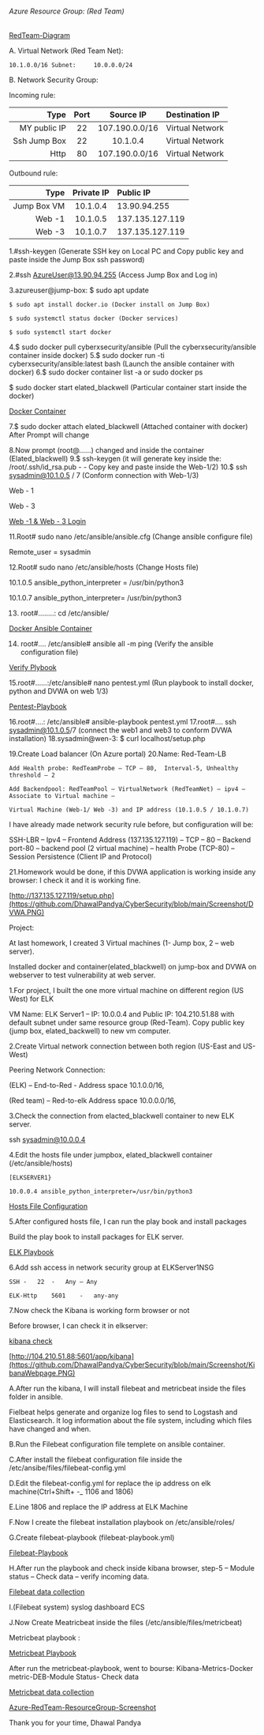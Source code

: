######  Azure Resource Group: (Red Team) #######

[RedTeam-Diagram](https://github.com/DhawalPandya/CyberSecurity/blob/main/Screenshot/RedTeam-Diagram.png)

A.	Virtual Network (Red Team Net):

	10.1.0.0/16	Subnet:		10.0.0.0/24

B.	Network Security Group: 

Incoming rule: 

| Type              | Port    | Source IP           | Destination IP    |
|------------------:|:-------:|:-------------------:|:------------------|
|  MY public IP     | 22      | 107.190.0.0/16	    |Virtual Network    |
|  Ssh Jump Box     |  22     |   10.1.0.4	    |Virtual Network    |
|  Http             |  80     | 107.190.0.0/16      |Virtual Network    |

Outbound rule:	 
	          
| Type  		|Private IP   	      |    Public IP               |
|----------------------:|:-------------------:|:---------------------------|
|Jump Box VM	        | 10.1.0.4            |    13.90.94.255            |
| Web -1		| 10.1.0.5	      |    137.135.127.119         |
| Web -3  		| 10.1.0.7	      |    137.135.127.119         |
               

1.#ssh-keygen (Generate SSH key on Local PC and Copy public key and paste inside the Jump Box ssh password)

2.#ssh AzureUser@13.90.94.255 (Access Jump Box and Log in)

3.azureuser@jump-box: $ sudo apt update

    $ sudo apt install docker.io (Docker install on Jump Box)
    
    $ sudo systemctl status docker (Docker services)
   
    $ sudo systemctl start docker
   
4.$ sudo docker pull cyberxsecurity/ansible (Pull the cyberxsecurity/ansible container inside docker) 
5.$ sudo docker run  -ti cyberxsecurity/ansible:latest bash (Launch the ansible container with docker)
6.$ sudo docker container list -a      or  sudo docker ps

  $ sudo docker start elated_blackwell (Particular container start inside the docker) 
    
 [Docker Container](https://github.com/DhawalPandya/CyberSecurity/blob/main/Screenshot/elated_blackwellContainer.PNG)
 
7.$ sudo docker attach elated_blackwell (Attached container with docker) After Prompt will change 
       
8.Now prompt (root@......) changed and inside the container (Elated_blackwell)
9.$ ssh-keygen (it will generate key inside the: /root/.ssh/id_rsa.pub - - Copy key and paste inside the Web-1/2)
10.$ ssh sysadmin@10.1.0.5 / 7 (Conform connection with Web-1/3)

Web - 1
 
Web - 3

[Web -1 & Web - 3 Login](https://github.com/DhawalPandya/CyberSecurity/blob/main/Screenshot/LoginWeb1-3.PNG)
 
11.Root# sudo nano /etc/ansible/ansible.cfg 	(Change ansible configure file)

Remote_user = sysadmin

12.Root# sudo nano /etc/ansible/hosts		(Change Hosts file)

10.1.0.5 ansible_python_interpreter = /usr/bin/python3
	
10.1.0.7 ansible_python_interpreter= /usr/bin/python3
 
13. root#........: cd /etc/ansible/

[Docker Ansible Container](https://github.com/DhawalPandya/CyberSecurity/blob/main/Screenshot/Docker-ps.PNG)

14. root#.... /etc/ansible# ansible all -m ping 	(Verify the ansible configuration file)

[Verify Plybook](https://github.com/DhawalPandya/CyberSecurity/blob/main/Screenshot/VerifyConfigFile.PNG)
 
15.root#......:/etc/ansible# nano pentest.yml 		(Run playbook to install docker, python and DVWA on web 1/3)

[Pentest-Playbook](https://github.com/DhawalPandya/CyberSecurity/blob/main/Screenshot/PentestPlaybook.PNG)
 
16.root#....: /etc/ansible# ansible-playbook pentest.yml
17.root#.... ssh sysadmin@10.1.0.5/7  (connect the web1 and web3 to conform DVWA installation)
18.sysadmin@wen-3: $ curl localhost/setup.php

19.Create Load balancer (On Azure portal)
20.Name: Red-Team-LB

	Add Health probe: RedTeamProbe – TCP – 80,  Interval-5, Unhealthy threshold – 2
    
	Add Backendpool: RedTeamPool – VirtualNetwork (RedTeamNet) – ipv4 – Associate to Virtual machine – 
    
	Virtual Machine (Web-1/ Web -3) and IP address (10.1.0.5 / 10.1.0.7)
	
I have already made network security rule before, but configuration will be: 

SSH-LBR – Ipv4 – Frontend Address (137.135.127.119) – TCP – 80 – Backend port-80 – backend pool (2 virtual machine) – health 		Probe (TCP-80) – Session Persistence (Client IP and Protocol)

21.Homework would be done, if this DVWA application is working inside any browser: I check it and it is working fine. 

[http://137.135.127.119/setup.php](https://github.com/DhawalPandya/CyberSecurity/blob/main/Screenshot/DVWA.PNG)
 
Project: 

At last homework, I created 3 Virtual machines (1- Jump box, 2 – web server).

Installed docker and container(elated_blackwell) on jump-box and DVWA on webserver to test vulnerability at web server.

1.For project, I built the one more virtual machine on different region (US West) for ELK

VM Name: 	ELK Server1 – IP: 10.0.0.4 and Public IP: 104.210.51.88 with default subnet under same resource group (Red-Team). Copy public key (jump box, elated_backwell) to new vm computer.

2.Create Virtual network connection between both region (US-East and US-West)

Peering Network Connection: 

(ELK) – End-to-Red	-	 Address space 10.1.0.0/16, 	

(Red team) – Red-to-elk	Address space 10.0.0.0/16,

3.Check the connection from elacted_blackwell container to new ELK server.

ssh sysadmin@10.0.0.4
   
4.Edit the hosts file under jumpbox, elated_blackwell container (/etc/ansible/hosts)
    
    [ELKSERVER1}

	10.0.0.4 ansible_python_interpreter=/usr/bin/python3
 
[Hosts File Configuration](https://github.com/DhawalPandya/CyberSecurity/blob/main/Screenshot/LoginELK-ConfigHostsfile.PNG)
 
5.After configured hosts file, I can run the play book and install packages

Build the play book to install packages for ELK server.
 	
[ELK Playbook](https://github.com/DhawalPandya/CyberSecurity/blob/main/Screenshot/ElkPlaybook.PNG)
    
6.Add ssh access in network security group at ELKServer1NSG
	
    SSH	-	22	-	Any – Any
	
    ELK-Http	5601	-	any-any
    
7.Now check the Kibana is working form browser or not

 Before browser, I can check it in elkserver: 
 
[kibana check](https://github.com/DhawalPandya/CyberSecurity/blob/main/Screenshot/KibanaCheck.PNG)

[http://104.210.51.88:5601/app/kibana](https://github.com/DhawalPandya/CyberSecurity/blob/main/Screenshot/KibanaWebpage.PNG)
 
A.After run the kibana, I will install filebeat and metricbeat inside the files folder in ansible.

Fielbeat helps generate and organize log files to send to Logstash and Elasticsearch. It log information about the file system, including which files have changed and when.
 
B.Run the Filebeat configuration file templete on ansible container.

C.After install the filebeat configuration file inside the /etc/ansibe/files/filebeat-config.yml
 
D.Edit the filebeat-config.yml  for replace the ip address on elk machine(Ctrl+Shift+ -_ 1106 and 1806)

E.Line 1806 and replace the IP address at ELK Machine
 
F.Now I create the filebeat installation playbook on /etc/ansible/roles/
 
G.Create filebeat-playbook (filebeat-playbook.yml)

[Filebeat-Playbook](https://github.com/DhawalPandya/CyberSecurity/blob/main/Screenshot/FilebeatPlaybook.PNG)

H.After run the playbook and check inside kibana browser, step-5 – Module status – Check data – verify incoming data.

[Filebeat data collection](https://github.com/DhawalPandya/CyberSecurity/blob/main/Screenshot/FilebeatDataCollect.PNG)

I.(Filebeat system) syslog dashboard ECS

J.Now Create Meatricbeat inside the files (/etc/ansible/files/metricbeat)

Metricbeat playbook :
 
[Metricbeat Playbook](https://github.com/DhawalPandya/CyberSecurity/blob/main/Screenshot/MetricbeatPlaybook.PNG)

After run the metricbeat-playbook, went to bourse:  Kibana-Metrics-Docker metric-DEB-Module Status- Check data
 
[Metricbeat data collection](https://github.com/DhawalPandya/CyberSecurity/blob/main/Screenshot/MetricbeatDataCollect.PNG)

[Azure-RedTeam-ResourceGroup-Screenshot](https://github.com/DhawalPandya/CyberSecurity/blob/main/Screenshot/AzureScreenshot.PNG)


 
Thank you for your time,
Dhawal Pandya

